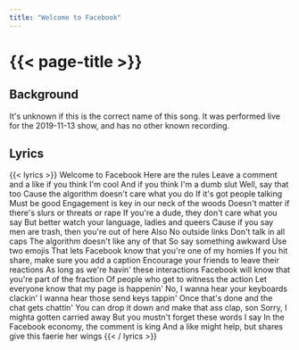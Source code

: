 ```yaml
---
title: "Welcome to Facebook"
---
```

# {{< page-title >}}

## Background
It's unknown if this is the correct name of this song.  It was performed live for the 2019-11-13 show, and has no other known recording.

## Lyrics
{{< lyrics >}}
Welcome to Facebook
Here are the rules
Leave a comment and a like if you think I'm cool
And if you think I'm a dumb slut
Well, say that too
Cause the algorithm doesn't care what you do
If it's got people talking
Must be good
Engagement is key in our neck of the woods
Doesn't matter if there's slurs or threats or rape
If you're a dude, they don't care what you say
But better watch your language, ladies and queers
Cause if you say men are trash, then you're out of here
Also
No outside links
Don't talk in all caps
The algorithm doesn't like any of that
So say something awkward
Use two emojis
That lets Facebook know that you're one of my homies
If you hit share, make sure you add a caption
Encourage your friends to leave their reactions
As long as we're havin' these interactions
Facebook will know that you're part of the fraction
Of people who get to witness the action
Let everyone know that my page is happenin'
No, I wanna hear your keyboards clackin'
I wanna hear those send keys tappin'
Once that's done and the chat gets chattin'
You can drop it down and make that ass clap, son
Sorry, I mighta gotten carried away
But you mustn't forget these words I say
In the Facebook economy, the comment is king
And a like might help, but shares give this faerie her wings
{{< / lyrics >}}
